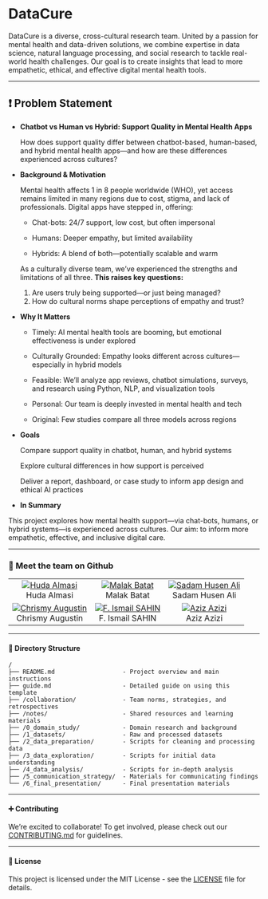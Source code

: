 # DataCure

DataCure is a diverse, cross-cultural research team. United by a passion for
mental health and data-driven solutions, we combine expertise in data science,
natural language processing, and social research to tackle real-world
health challenges.
Our goal is to create insights that lead to more empathetic, ethical, and
effective digital mental health tools.

___

## ❗ Problem Statement

* **Chatbot vs Human vs Hybrid: Support Quality in Mental Health Apps**
  
  How does support quality differ between chatbot-based, human-based, and hybrid
  mental health apps—and how are these differences experienced across cultures?

* **Background & Motivation**

  Mental health affects 1 in 8 people worldwide (WHO), yet access remains
  limited in many regions due to cost, stigma, and lack of professionals.
  Digital apps have stepped in, offering:

  * Chat-bots: 24/7 support, low cost, but often impersonal

  * Humans: Deeper empathy, but limited availability

  * Hybrids: A blend of both—potentially scalable and warm

  As a culturally diverse team, we’ve experienced the strengths and limitations
  of all three.
  **This raises key questions:**
  1. Are users truly being supported—or just being managed?
  2. How do cultural norms shape perceptions of empathy and trust?

* **Why It Matters**

  * Timely: AI mental health tools are booming, but emotional effectiveness is
    under explored

  * Culturally Grounded: Empathy looks different across cultures—especially in
    hybrid models

  * Feasible: We’ll analyze app reviews, chatbot simulations, surveys, and
    research using Python, NLP, and visualization tools

  * Personal: Our team is deeply invested in mental health and tech

  * Original: Few studies compare all three models across regions

* **Goals**

  Compare support quality in chatbot, human, and hybrid systems

  Explore cultural differences in how support is perceived

  Deliver a report, dashboard, or case study to inform app design and
  ethical AI practices

* **In Summary**

This project explores how mental health support—via chat-bots, humans, or hybrid
systems—is experienced across cultures. Our aim: to inform more empathetic,
effective, and inclusive digital care.

___

### 👥 Meet the team on Github
<!-- markdownlint-disable MD033 -->
|                                  |                                  | |
| :--------------------------------: | :--------------------------------: | :--:|
| [![Huda Almasi](https://github.com/hudaalamassi.png?size=90)](https://github.com/hudaalamassi) <br> Huda Almasi | [![Malak Batat](https://github.com/malakbattat.png?size=90)](https://github.com/malakbattat)  <br> Malak Batat | [![Sadam Husen Ali](https://github.com/Urz1.png?size=90)](https://github.com/Urz1) <br> Sadam Husen Ali |
| [![Chrismy Augustin](https://github.com/likechrisss.png?size=90)](https://github.com/likechrisss) <br> Chrismy Augustin | [![F. Ismail SAHIN](https://github.com/fevziismailsahin.png?size=90)](https://github.com/fevziismailsahin) <br> F. Ismail SAHIN | [![Aziz Azizi](https://github.com/Azizsin7.png?size=90)](https://github.com/Azizsin7) <br> Aziz Azizi |

___

#### 📁 **Directory Structure**

```text
/
├── README.md                   - Project overview and main instructions
├── guide.md                    - Detailed guide on using this template
├── /collaboration/             - Team norms, strategies, and retrospectives
├── /notes/                     - Shared resources and learning materials
├── /0_domain_study/            - Domain research and background
├── /1_datasets/                - Raw and processed datasets
├── /2_data_preparation/        - Scripts for cleaning and processing data
├── /3_data_exploration/        - Scripts for initial data understanding
├── /4_data_analysis/           - Scripts for in-depth analysis
├── /5_communication_strategy/  - Materials for communicating findings
└── /6_final_presentation/      - Final presentation materials

```

___

#### ➕ **Contributing**

  We’re excited to collaborate! To get involved, please check out our
  [CONTRIBUTING.md](CONTRIBUTING.md) for
  guidelines.

___

#### 🔑 **License**

This project is licensed under the MIT License - see the [LICENSE](LICENSE) file
for details.
